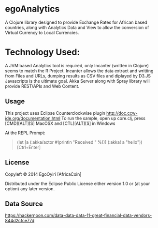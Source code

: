 egoAnalytics
============

A Clojure library designed to provide Exchange Rates for African based countries, along with Analytics Data and View to allow the conversion of Virtual Currency to Local Currencies.

# Technology Used:
A JVM based Analytics tool is required, only Incanter (written in Clojure) seems to match the R Project.
Incanter allows the data extract and writting from Files and URLs, dumping results as CSV files and diplayed by D3.JS Javascripts is the ultimate goal.
Akka Server along with Spray library will provide REST/APIs and Web Content. 


## Usage

This project uses Eclipse Counterclockwise plugin http://doc.ccw-ide.org/documentation.html
To run the sample, open up core.clj, press [CMD][ALT][S] MacOSX and [CTL][ALT][S] in Windows

At the REPL Prompt:

> (let [a (:akka/actor #(println "Received " %))]
        (:akka! a "hello")) [Ctrl+Enter]

## License

Copyleft © 2014 EgoOyiri [AfricaCoin]

Distributed under the Eclipse Public License either version 1.0 or (at
your option) any later version.


## Data Source

https://hackernoon.com/data-data-data-11-great-financial-data-vendors-844d2cfce77d
